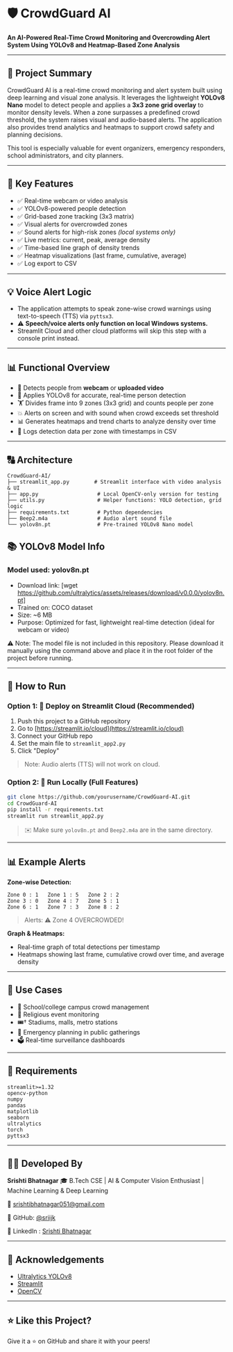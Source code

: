 # 🛡️ CrowdGuard AI

**An AI-Powered Real-Time Crowd Monitoring and Overcrowding Alert System Using YOLOv8 and Heatmap-Based Zone Analysis**

---

## 📌 Project Summary

CrowdGuard AI is a real-time crowd monitoring and alert system built using deep learning and visual zone analysis. It leverages the lightweight **YOLOv8 Nano** model to detect people and applies a **3x3 zone grid overlay** to monitor density levels. When a zone surpasses a predefined crowd threshold, the system raises visual and audio-based alerts. The application also provides trend analytics and heatmaps to support crowd safety and planning decisions.

This tool is especially valuable for event organizers, emergency responders, school administrators, and city planners.

---

## 🌟 Key Features

* ✅ Real-time webcam or video analysis
* ✅ YOLOv8-powered people detection
* ✅ Grid-based zone tracking (3x3 matrix)
* ✅ Visual alerts for overcrowded zones
* ✅ Sound alerts for high-risk zones *(local systems only)*
* ✅ Live metrics: current, peak, average density
* ✅ Time-based line graph of density trends
* ✅ Heatmap visualizations (last frame, cumulative, average)
* ✅ Log export to CSV

---

## 💡 Voice Alert Logic

* The application attempts to speak zone-wise crowd warnings using text-to-speech (TTS) via `pyttsx3`.
* ⚠️ **Speech/voice alerts only function on local Windows systems.**
* Streamlit Cloud and other cloud platforms will skip this step with a console print instead.

---

## 📊 Functional Overview

* 🎥 Detects people from **webcam** or **uploaded video**
* 🧠 Applies YOLOv8 for accurate, real-time person detection
* 🏋️ Divides frame into 9 zones (3x3 grid) and counts people per zone
* 💥 Alerts on screen and with sound when crowd exceeds set threshold
* 📊 Generates heatmaps and trend charts to analyze density over time
* 📆 Logs detection data per zone with timestamps in CSV

---

## 🔠 Architecture

```
CrowdGuard-AI/
├── streamlit_app.py        # Streamlit interface with video analysis & UI
├── app.py                   # Local OpenCV-only version for testing
├── utils.py                 # Helper functions: YOLO detection, grid logic
├── requirements.txt         # Python dependencies
├── Beep2.m4a                # Audio alert sound file
└── yolov8n.pt               # Pre-trained YOLOv8 Nano model
```

## 📚 YOLOv8 Model Info

### Model used: yolov8n.pt
* Download link: [wget https://github.com/ultralytics/assets/releases/download/v0.0.0/yolov8n.pt]
* Trained on: COCO dataset
* Size: ~6 MB
* Purpose: Optimized for fast, lightweight real-time detection (ideal for webcam or video)

⚠️ Note: The model file is not included in this repository. Please download it manually using the command above and place it in the root folder of the project before running.

---

## 🔹 How to Run

### Option 1: 🚀 Deploy on Streamlit Cloud (Recommended)

1. Push this project to a GitHub repository
2. Go to [https://streamlit.io/cloud](https://streamlit.io/cloud)
3. Connect your GitHub repo
4. Set the main file to `streamlit_app2.py`
5. Click "Deploy"

> Note: Audio alerts (TTS) will not work on cloud.

### Option 2: 🔧 Run Locally (Full Features)

```bash
git clone https://github.com/yourusername/CrowdGuard-AI.git
cd CrowdGuard-AI
pip install -r requirements.txt
streamlit run streamlit_app2.py
```

> ✉️ Make sure `yolov8n.pt` and `Beep2.m4a` are in the same directory.

---

## 📊 Example Alerts

**Zone-wise Detection:**

```
Zone 0 : 1   Zone 1 : 5   Zone 2 : 2
Zone 3 : 0   Zone 4 : 7   Zone 5 : 1
Zone 6 : 1   Zone 7 : 3   Zone 8 : 2
```

> Alerts: ⚠️ Zone 4 OVERCROWDED!

**Graph & Heatmaps:**

* Real-time graph of total detections per timestamp
* Heatmaps showing last frame, cumulative crowd over time, and average density

---

## 📅 Use Cases

* 🍎 School/college campus crowd management
* 🌺 Religious event monitoring
* 🎟† Stadiums, malls, metro stations
* 🚓 Emergency planning in public gatherings
* 🗳️ Real-time surveillance dashboards

---

## 📂 Requirements

```
streamlit>=1.32
opencv-python
numpy
pandas
matplotlib
seaborn
ultralytics
torch
pyttsx3
```

---

## 👨‍💼 Developed By

**Srishti Bhatnagar**
🎓 B.Tech CSE | AI & Computer Vision Enthusiast | Machine Learning & Deep Learning

📧 [srishtibhatnagar051@gmail.com](mailto:srishtibhatnagar051@gmail.com)

🔗 GitHub: [@sriijk](https://github.com/sriijk)

🔗 LinkedIn : [Srishti Bhatnagar](www.linkedin.com/in/srishti-bhatnagar-b59833269)

---

## 🙏 Acknowledgements

* [Ultralytics YOLOv8](https://github.com/ultralytics/ultralytics)
* [Streamlit](https://streamlit.io/)
* [OpenCV](https://opencv.org/)

---

## ⭐ Like this Project?

Give it a ⭐ on GitHub and share it with your peers!

